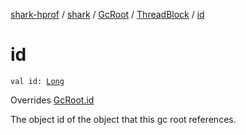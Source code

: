 [shark-hprof](../../../index.md) / [shark](../../index.md) / [GcRoot](../index.md) / [ThreadBlock](index.md) / [id](./id.md)

# id

`val id: `[`Long`](https://kotlinlang.org/api/latest/jvm/stdlib/kotlin/-long/index.html)

Overrides [GcRoot.id](../id.md)

The object id of the object that this gc root references.

